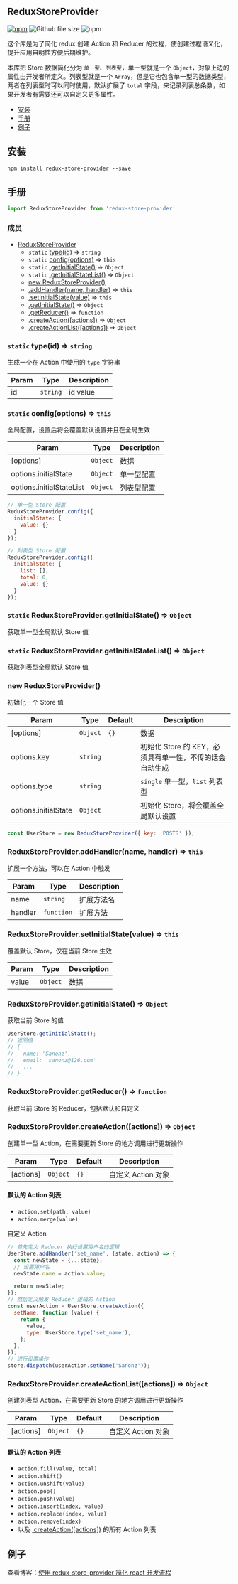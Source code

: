 ## ReduxStoreProvider

[![npm](https://img.shields.io/npm/v/redux-store-provider.svg)](https://www.npmjs.com/package/redux-store-provider) ![Github file size](https://img.shields.io/github/size/sanonz/redux-store-provider/dist/redux-store-provider.umd.min.js.svg) ![npm](https://img.shields.io/npm/dw/redux-store-provider.svg)

这个库是为了简化 redux 创建 Action 和 Reducer 的过程，使创建过程语义化，提升应用自明性方便后期维护。

本库把 Store 数据简化分为 `单一型`、`列表型`，单一型就是一个 `Object`，对象上边的属性由开发者所定义。列表型就是一个 `Array`，但是它也包含单一型的数据类型，两者在列表型时可以同时使用，默认扩展了 `total` 字段，来记录列表总条数，如果开发者有需要还可以自定义更多属性。

* [安装](#安装)
* [手册](#手册)
* [例子](#例子)


## 安装
```shell
npm install redux-store-provider --save
```

## 手册
```javascript
import ReduxStoreProvider from 'redux-store-provider'
```

### 成员

* [ReduxStoreProvider](#new-reduxstoreprovider)
    * `static` [type(id)](#static-typeid--string) ⇒ `string`
    * `static` [config(options)](#static-configoptions--this) ⇒ `this`
    * `static` [.getInitialState()](#reduxstoreprovidergetinitialstate--object) ⇒ `Object`
    * `static` [.getInitialStateList()](#reduxstoreprovidergetinitialstatelist--object) ⇒ `Object`
    * [new ReduxStoreProvider()](#new-reduxstoreprovider)
    * [.addHandler(name, handler)](#reduxstoreprovideraddhandlername-handler--this) ⇒ `this`
    * [.setInitialState(value)](#reduxstoreprovidersetinitialstatevalue--this) ⇒ `this`
    * [.getInitialState()](#reduxstoreprovidergetinitialstate--object-1) ⇒ `Object`
    * [.getReducer()](#reduxstoreprovidergetreducer--function) ⇒ `function`
    * [.createAction([actions])](#reduxstoreprovidercreateactionactions--object) ⇒ `Object`
    * [.createActionList([actions])](#reduxstoreprovidercreateactionlistactions--object) ⇒ `Object`



### `static` type(id) ⇒ `string`
生成一个在 Action 中使用的 `type` 字符串

| Param | Type | Description |
| --- | --- | --- |
| id | `string` | id value |


### `static` config(options) ⇒ `this`
全局配置，设置后将会覆盖默认设置并且在全局生效

| Param | Type | Description |
| --- | --- | --- |
| [options] | `Object` | 数据 |
| options.initialState | `Object` | 单一型配置 |
| options.initialStateList | `Object` | 列表型配置 |

```javascript
// 单一型 Store 配置
ReduxStoreProvider.config({
  initialState: {
    value: {}
  }
});

// 列表型 Store 配置
ReduxStoreProvider.config({
  initialState: {
    list: [],
    total: 0,
    value: {}
  }
});
```


### `static` ReduxStoreProvider.getInitialState() ⇒ `Object`
获取单一型全局默认 Store 值


### `static` ReduxStoreProvider.getInitialStateList() ⇒ `Object`
获取列表型全局默认 Store 值


### new ReduxStoreProvider()
初始化一个 Store 值

| Param | Type | Default | Description |
| --- | --- | --- | --- |
| [options] | `Object` | `{}` | 数据 |
| options.key | `string` |  | 初始化 Store 的 KEY，必须具有单一性，不传的话会自动生成 |
| options.type | `string` |  | `single` 单一型，`list` 列表型 |
| options.initialState | `Object` |  | 初始化 Store，将会覆盖全局默认设置 |

```javascript
const UserStore = new ReduxStoreProvider({ key: 'POSTS' });
```


### ReduxStoreProvider.addHandler(name, handler) ⇒ `this`
扩展一个方法，可以在 Action 中触发

| Param | Type | Description |
| --- | --- | --- |
| name | `string` | 扩展方法名 |
| handler | `function` | 扩展方法 |


### ReduxStoreProvider.setInitialState(value) ⇒ `this`
覆盖默认 Store，仅在当前 Store 生效

| Param | Type | Description |
| --- | --- | --- |
| value | `Object` | 数据 |


### ReduxStoreProvider.getInitialState() ⇒ `Object`
获取当前 Store 的值
```javascript
UserStore.getInitialState();
// 返回值
// {
//   name: 'Sanonz',
//   email: 'sanonz@126.com'
//   ...
// }
```


### ReduxStoreProvider.getReducer() ⇒ `function`
获取当前 Store 的 Reducer，包括默认和自定义



### ReduxStoreProvider.createAction([actions]) ⇒ `Object`
创建单一型 Action，在需要更新 Store 的地方调用进行更新操作


| Param | Type | Default | Description |
| --- | --- | --- | --- |
| [actions] | `Object` | `{}` | 自定义 Action 对象 |

#### 默认的 Action 列表
* `action.set(path, value)`
* `action.merge(value)`

自定义 Action
```javascript
// 首先定义 Reducer 执行设置用户名的逻辑
UserStore.addHandler('set_name', (state, action) => {
  const newState = {...state};
  // 设置用户名
  newState.name = action.value;

  return newState;
});
// 然后定义触发 Reducer 逻辑的 Action
const userAction = UserStore.createAction({
  setName: function (value) {
    return {
      value,
      type: UserStore.type('set_name'),
    };
  },
});
// 进行设置操作
store.dispatch(userAction.setName('Sanonz'));
```


### ReduxStoreProvider.createActionList([actions]) ⇒ `Object`
创建列表型 Action，在需要更新 Store 的地方调用进行更新操作

| Param | Type | Default | Description |
| --- | --- | --- | --- |
| [actions] | `Object` | `{}` | 自定义 Action 对象 |

#### 默认的 Action 列表
* `action.fill(value, total)`
* `action.shift()`
* `action.unshift(value)`
* `action.pop()`
* `action.push(value)`
* `action.insert(index, value)`
* `action.replace(index, value)`
* `action.remove(index)`
* 以及 [.createAction([actions])](#reduxstoreprovidercreateactionactions--object)  的所有 Action 列表


## 例子

查看博客：[使用 redux-store-provider 简化 react 开发流程](https://sanonz.github.io/2018/redux-store-provider-example/)
